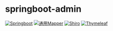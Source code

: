 # springboot-admin
<p>
  <a href="#"><img src="https://img.shields.io/badge/Springboot-2.2.1-brightgreen" alt="Springboot"></a>
  <a href="#"><img src="https://img.shields.io/badge/%E9%80%9A%E7%94%A8Mapper-2.0.1-blue" alt="通用Mapper"></a>
  <a href="#"><img src="https://img.shields.io/badge/Shiro-1.4.0-lightgrey" alt="Shiro"></a>
  <a href="#"><img src="https://img.shields.io/badge/Thymeleaf-3.0.11-important" alt="Thymeleaf"></a>
</p>
